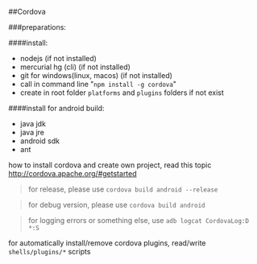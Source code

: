 ##Cordova

###preparations:

####install:
 - nodejs (if not installed)
 - mercurial hg (cli) (if not installed)
 - git for windows(linux, macos) (if not installed)
 - call in command line "`npm install -g cordova`"
 - create in root folder `platforms` and `plugins` folders if not exist

####install for android build:
 - java jdk
 - java jre
 - android sdk
 - ant


how to install cordova and create own project, read this topic http://cordova.apache.org/#getstarted

> for release, please use `cordova build android --release`

> for debug version, please use `cordova build android`

> for logging errors or something else, use `adb logcat CordovaLog:D *:S`

for automatically install/remove cordova plugins, read/write `shells/plugins/*` scripts